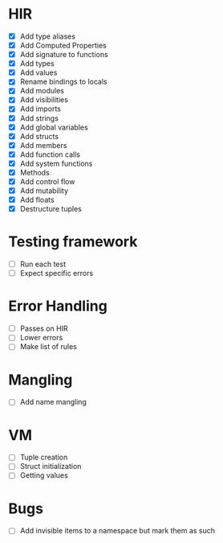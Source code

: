 # HIR

- [x] Add type aliases
- [x] Add Computed Properties
- [x] Add signature to functions
- [x] Add types
- [x] Add values
- [x] Rename bindings to locals
- [x] Add modules
- [x] Add visibilities
- [x] Add imports
- [x] Add strings
- [x] Add global variables
- [x] Add structs
- [x] Add members
- [x] Add function calls
- [x] Add system functions
- [x] Methods
- [x] Add control flow
- [x] Add mutability
- [x] Add floats
- [x] Destructure tuples

# Testing framework

- [ ] Run each test
- [ ] Expect specific errors

# Error Handling

- [ ] Passes on HIR
- [ ] Lower errors
- [ ] Make list of rules

# Mangling

- [ ] Add name mangling

# VM

- [ ] Tuple creation
- [ ] Struct initialization
- [ ] Getting values

# Bugs

- [ ] Add invisible items to a namespace but mark them as such